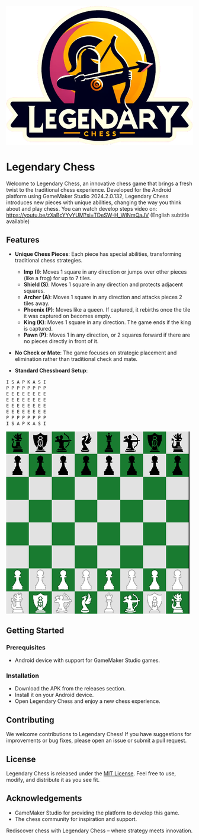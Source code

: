 ![LOGO](https://github.com/Ahmadrezadl/legendary-chess/blob/main/logo.png?raw=true)
# Legendary Chess

Welcome to Legendary Chess, an innovative chess game that brings a fresh twist to the traditional chess experience. Developed for the Android platform using GameMaker Studio 2024.2.0.132, Legendary Chess introduces new pieces with unique abilities, changing the way you think about and play chess.
You can watch develop steps video on:
https://youtu.be/zXaBcYYyYUM?si=TDeSW-H_WiNmQaJV
(English subtitle available)

## Features

- **Unique Chess Pieces**: Each piece has special abilities, transforming traditional chess strategies.
  - **Imp (I)**: Moves 1 square in any direction or jumps over other pieces (like a frog) for up to 7 tiles.
  - **Shield (S)**: Moves 1 square in any direction and protects adjacent squares.
  - **Archer (A)**: Moves 1 square in any direction and attacks pieces 2 tiles away.
  - **Phoenix (P)**: Moves like a queen. If captured, it rebirths once the tile it was captured on becomes empty.
  - **King (K)**: Moves 1 square in any direction. The game ends if the king is captured.
  - **Pawn (P)**: Moves 1 in any direction, or 2 squares forward if there are no pieces directly in front of it.

- **No Check or Mate**: The game focuses on strategic placement and elimination rather than traditional check and mate.

- **Standard Chessboard Setup**:
```
I S A P K A S I
P P P P P P P P
E E E E E E E E
E E E E E E E E
E E E E E E E E
E E E E E E E E
P P P P P P P P
I S A P K A S I
```
![SETUP](https://github.com/Ahmadrezadl/legendary-chess/blob/main/board.png?raw=true)

## Getting Started

### Prerequisites

- Android device with support for GameMaker Studio games.

### Installation

- Download the APK from the releases section.
- Install it on your Android device.
- Open Legendary Chess and enjoy a new chess experience.

## Contributing

We welcome contributions to Legendary Chess! If you have suggestions for improvements or bug fixes, please open an issue or submit a pull request.

## License

Legendary Chess is released under the [MIT License](LICENSE). Feel free to use, modify, and distribute it as you see fit.

## Acknowledgements

- GameMaker Studio for providing the platform to develop this game.
- The chess community for inspiration and support.

Rediscover chess with Legendary Chess – where strategy meets innovation.
